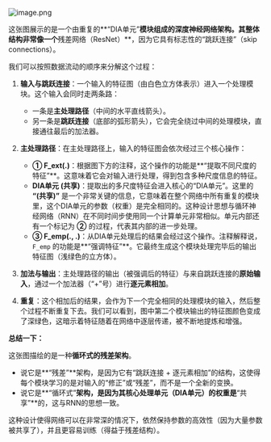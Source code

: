 ![image.png](https://cc-407-1376569927.cos.ap-guangzhou.myqcloud.com/cc-407-1376569927/images-obsidian/202509171840510.png)



这张图展示的是一个由重复的**“DIA单元”**模块组成的深度神经网络架构。其整体结构非常像一个**残差网络（ResNet）**，因为它具有标志性的“跳跃连接”（skip connections）。

我们可以按照数据流动的顺序来分解这个过程：

1.  **输入与跳跃连接**：一个输入的特征图（由白色立方体表示）进入一个处理模块。这个输入会同时走两条路：
    *   一条是**主处理路径**（中间的水平直线箭头）。
    *   另一条是**跳跃连接**（底部的弧形箭头），它会完全绕过中间的处理模块，直接通往最后的加法器。

2.  **主处理路径**：在主处理路径上，输入的特征图会依次经过三个核心操作：
    *   **① F_ext(.)**：根据图下方的注释，这个操作的功能是**“提取不同尺度的特征”**。这意味着它会对输入进行处理，得到包含多种尺度信息的特征。
    *   **DIA单元 (共享)**：提取出的多尺度特征会进入核心的“DIA单元”。这里的 **“(共享)”** 是一个非常关键的信息，它意味着在整个网络中所有重复的模块里，这个DIA单元的参数（权重）是完全相同的。这种设计思想与循环神经网络（RNN）在不同时间步使用同一个计算单元非常相似。单元内部还有一个标记为 **②** 的过程，代表其内部的进一步处理。
    *   **③ F_emp(., .)**：从DIA单元处理后的结果会经过这个操作。注释解释说，`F_emp` 的功能是**“强调特征”**。它最终生成这个模块处理完毕后的输出特征图（浅绿色的立方体）。

3.  **加法与输出**：主处理路径的输出（被强调后的特征）与来自跳跃连接的**原始输入**，通过一个加法器（“+”号）进行**逐元素相加**。

4.  **重复**：这个相加后的结果，会作为下一个完全相同的处理模块的输入，然后整个过程不断重复下去。我们可以看到，图中第二个模块输出的特征图颜色变成了深绿色，这暗示着特征随着在网络中逐层传递，被不断地提炼和增强。

**总结一下：**

这张图描绘的是一种**循环式的残差架构**。

*   说它是**“残差”**架构，是因为它有“跳跃连接 + 逐元素相加”的结构，这使得每个模块学习的是对输入的“修正”或“残差”，而不是一个全新的变换。
*   说它是**“循环式”**架构，是因为其核心处理单元（DIA单元）的权重是**“共享”**的，这与RNN的思想一致。

这种设计使得网络可以在非常深的情况下，依然保持参数的高效性（因为大量参数被共享了），并且更容易训练（得益于残差结构）。
